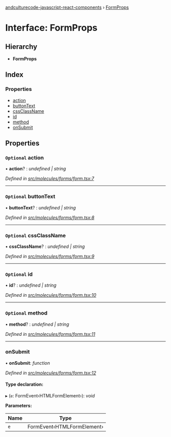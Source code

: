 [andculturecode-javascript-react-components](../README.md) › [FormProps](formprops.md)

# Interface: FormProps

## Hierarchy

* **FormProps**

## Index

### Properties

* [action](formprops.md#optional-action)
* [buttonText](formprops.md#optional-buttontext)
* [cssClassName](formprops.md#optional-cssclassname)
* [id](formprops.md#optional-id)
* [method](formprops.md#optional-method)
* [onSubmit](formprops.md#onsubmit)

## Properties

### `Optional` action

• **action**? : *undefined | string*

*Defined in [src/molecules/forms/form.tsx:7](https://github.com/AndcultureCode/AndcultureCode.JavaScript.React.Components/blob/29c8649/src/molecules/forms/form.tsx#L7)*

___

### `Optional` buttonText

• **buttonText**? : *undefined | string*

*Defined in [src/molecules/forms/form.tsx:8](https://github.com/AndcultureCode/AndcultureCode.JavaScript.React.Components/blob/29c8649/src/molecules/forms/form.tsx#L8)*

___

### `Optional` cssClassName

• **cssClassName**? : *undefined | string*

*Defined in [src/molecules/forms/form.tsx:9](https://github.com/AndcultureCode/AndcultureCode.JavaScript.React.Components/blob/29c8649/src/molecules/forms/form.tsx#L9)*

___

### `Optional` id

• **id**? : *undefined | string*

*Defined in [src/molecules/forms/form.tsx:10](https://github.com/AndcultureCode/AndcultureCode.JavaScript.React.Components/blob/29c8649/src/molecules/forms/form.tsx#L10)*

___

### `Optional` method

• **method**? : *undefined | string*

*Defined in [src/molecules/forms/form.tsx:11](https://github.com/AndcultureCode/AndcultureCode.JavaScript.React.Components/blob/29c8649/src/molecules/forms/form.tsx#L11)*

___

###  onSubmit

• **onSubmit**: *function*

*Defined in [src/molecules/forms/form.tsx:12](https://github.com/AndcultureCode/AndcultureCode.JavaScript.React.Components/blob/29c8649/src/molecules/forms/form.tsx#L12)*

#### Type declaration:

▸ (`e`: FormEvent‹HTMLFormElement›): *void*

**Parameters:**

Name | Type |
------ | ------ |
`e` | FormEvent‹HTMLFormElement› |
